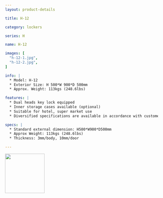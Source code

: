 ```yaml
---
layout: product-details

title: H-12

category: lockers

series: H

name: H-12

images: [
  "h-12-1.jpg",
  "h-12-2.jpg",
]

info: |
  * Model: H-12
  * Exterior Size: H 500*W 900*D 500mm
  * Approx. Weight: 113kgs (248.6lbs)

features: |
  * Dual heads key lock equipped
  * Inner storage cases available (optional)
  * Suitable for hotel, super market use
  * Diversified specifications are available in accordance with customer&#39;s requirements

specs: |
  * Standard external dimension: H500*W900*D500mm
  * Approx Weight: 113kgs (248.6lbs)
  * Thickness: 3mm/body, 10mm/door

---
```


<img alt="" src="{IMAGE_CDN}/h-12-3.jpg" /><img alt="" src="{IMAGE_CDN}/h-12-4.jpg" style="width: 130px; height: 130px;" />
